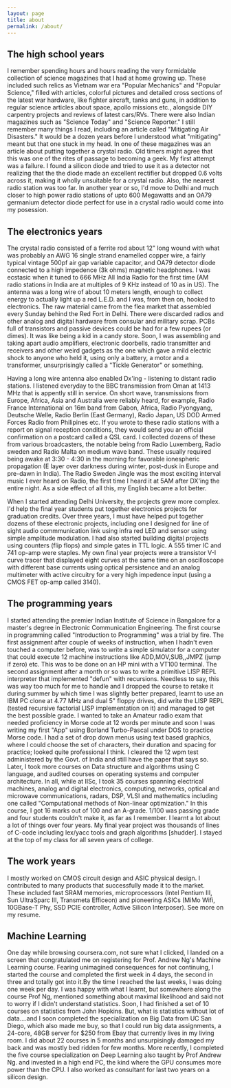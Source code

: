 ```yaml
---
layout: page
title: about
permalink: /about/
---
```


## The high school years

I remember spending hours and hours reading the very formidable collection of science magazines that I had at home growing up. These included such relics as Vietnam war era "Popular Mechanics" and "Popular Science," filled with articles, colorful pictures and detailed cross sections of the latest war hardware, like fighter aircraft, tanks and guns, in addition to regular science articles about space, apollo missions etc., alongside DIY carpentry projects and reviews of latest cars/RVs. There were also Indian magazines such as "Science Today" and "Science Reporter." I still remember many things I read, including an article called "Mitigating Air Disasters." It would be a dozen years before I understood what "mitigating" meant but that one stuck in my head. In one of these magazines was an article about putting together a crystal radio. Old timers might agree that this was one of the rites of passage to becoming a geek. My first attempt was a failure. I found a silicon diode and tried to use it as a detector not realizing that the the diode made an excellent rectifier but dropped 0.6 volts across it, making it wholly unsuitable for a crystal radio. Also, the nearest radio station was too far. In another year or so, I'd move to Delhi and much closer to high power radio stations of upto 600 Megawatts and an OA79 germanium detector diode perfect for use in a crystal radio would come into my posession. 

## The electronics years

The crystal radio consisted of a ferrite rod about 12" long wound with what was probably an AWG 16 single strand enamelled copper wire, a fairly typical vintage 500pf air gap variable capacitor, and OA79 detector diode connected to a high impedence (3k ohms) magnetic headphones. I was ecstasic when it tuned to 666 MHz All India Radio for the first time (AM radio stations in India are at multiples of 9 KHz instead of 10 as in US). The antenna was a long wire of about 10 meters length, enough to collect energy to actually light up a red L.E.D. and I was, from then on, hooked to electronics. The raw material came from the flea market that assembled every Sunday behind the Red Fort in Delhi. There were discarded radios and other analog and digital hardware from consular and military scrap. PCBs full of transistors and passive devices could be had for a few rupees (or dimes). It was like being a kid in a candy store. Soon, I was assembling and taking apart audio amplifiers, electronic doorbells, radio transmitter and receivers and other weird gadgets as the one which gave a mild electric shock to anyone who held it, using only a battery, a motor and a transformer, unsurprisingly called a "Tickle Generator" or something. 

Having a long wire antenna also enabled Dx'ing - listening to distant radio stations. I listened everyday to the BBC transmission from Oman at 1413 MHz that is appently still in service. On short wave, transmissions from Europe, Africa, Asia and Australia were reliably heard, for example, Radio France International on 16m band from Gabon, Africa, Radio Pyongyang, Deutsche Welle, Radio Berlin (East Germany), Radio Japan, US DOD Armed Forces Radio from Philipines etc. If you wrote to these radio stations with a report on signal reception conditions, they would send you an official confirmation on a postcard called a QSL card. I collected dozens of these from various broadcasters, the notable being from Radio Luxemberg, Radio sweden and Radio Malta on medium wave band. These usually required being awake at 3:30 - 4:30 in the morning for favorable ionespheric propagation (E layer over darkness during winter, post-dusk in Europe and pre-dawn in India). The Radio Sweden Jingle was the most exciting interval music I ever heard on Radio, the first time I heard it at 5AM after DX'ing the entire night. As a side effect of all this, my English became a lot better.

When I started attending Delhi University, the projects grew more complex. I'd help the final year students put together electronics projects for graduation credits. Over three years, I must have helped put together dozens of these electronic projects, including one I designed for line of sight audio commmunication link using infra red LED and sensor using simple amplitude modulation. I had also started building digital projects using counters (flip flops) and simple gates in TTL logic. A 555 timer IC and 741 op-amp were staples. My own final year projects were a transistor V-I curve tracer that displayed eight curves at the same time on an oscilloscope with different base currents using optical persistence and an analog multimeter with active circuitry for a very high impedence input (using a CMOS FET op-amp called 3140).

## The programming years

I started attending the premier Indian Institute of Science in Bangalore for a master's degree in Electronic Communication Engineering. The first course in programming called "Introduction to Programming" was a trial by fire. The first assignment after couple of weeks of instruction, when I hadn't even touched a computer before, was to write a simple simulator for a computer that could execute 12 machine instructions like ADD,MOV,SUB,,JMPZ (jump if zero) etc. This was to be done on an HP mini with a VT100 terminal.  The second assignment after a month or so was to write a primitive LISP REPL interpreter that implemented "defun" with recursions. Needless to say, this was way too much for me to handle and I dropped the course to retake it during summer by which time I was slightly better prepared, learnt to use an IBM PC clone at 4.77 MHz and dual 5" floppy drives, did write the LISP REPL (tested recursive factorial LISP implementation on it) and managed to get the best possible grade. I wanted to take an Amateur radio exam that needed proficiency in Morse code at 12 words per minute and soon I was writing my first "App" using Borland Turbo-Pascal under DOS to practice Morse code. I had a set of drop down menus using text based graphics, where I could choose the set of characters, their duration and spacing for practice; looked quite professional I think. I cleared the 12 wpm test administered by the Govt. of India and still have the paper that says so. Later, I took more courses on Data structure and algorithms using C language, and audited courses on operating systems and computer architecture. In all, while at IISc, I took 35 courses spanning electrical machines, analog and digital electronics, computing, networks, optical and microwave communications, radars, DSP, VLSI and mathematics including one called "Computational methods of Non-linear optimization." In this course, I got 16 marks out of 100 and an A-grade. 1/100 was passing grade and four students couldn't make it, as far as I remember. I learnt a lot about a lot of things over four years. My final year project was thousands of lines of C-code including lex/yacc tools and graph algorithms [shudder]. I stayed at the top of my class for all seven years of college.

## The work years

I mostly worked on CMOS circuit design and ASIC physical design. I contributed to many products that successfully made it to the market. These included fast SRAM memories, microprocessors (Intel Pentium III, Sun UltraSparc III, Transmeta Efficeon) and pioneering ASICs (MiMo Wifi, 10GBase-T Phy, SSD PCIE controller, Active Silicon Interposer). See more on my resume. 

## Machine Learning

One day while browsing coursera.com, not sure what I clicked, I landed on a screen that congratulated me on registering for Prof. Andrew Ng's Machine Learning course. Fearing unimagined consequences for not continuing, I started the course and completed the first week in 4 days, the second in three and totally got into it.By the time I reached the last weeks, I was doing one week per day. I was happy with what I learnt, but somewhere along the course Prof Ng, mentioned something about maximal likelihood and said not to worry if I didn't understand statistics. Soon, I had finished a set of 10 courses on statistics from John Hopkins. But, what is statistics without lot of data....and I soon completed the specialization on Big Data from UC San Diego, which also made me buy, so that I could run big data assignments, a 24-core, 48GB server for $250 from Ebay that currently lives in my living room. I did about 22 courses in 5 months and unsurpisingly damaged my back and was mostly bed ridden for few months. More recently, I completed the five course specialization on Deep Learning also taught by Prof Andrew Ng. and invested in a high end PC, the kind where the GPU consumes more power than the CPU. I also worked as consultant for last two years on a silicon design.

